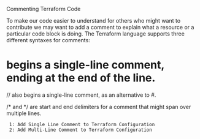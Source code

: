 Commenting Terraform Code

To make our code easier to understand for others who might want to contribute we may want to add a comment to explain what a resource or a particular code block is doing. 
The Terraform language supports three different syntaxes for comments:

# begins a single-line comment, ending at the end of the line.

// also begins a single-line comment, as an alternative to #.

/* and */ are start and end delimiters for a comment that might span over multiple lines.

     1: Add Single Line Comment to Terraform Configuration
     2: Add Multi-Line Comment to Terraform Configuration
